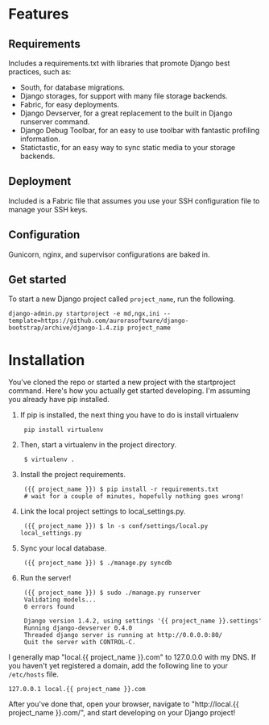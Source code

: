Features
========

Requirements
------------

Includes a requirements.txt with libraries that promote Django best practices, such as:

* South, for database migrations.
* Django storages, for support with many file storage backends.
* Fabric, for easy deployments.
* Django Devserver, for a great replacement to the built in Django runserver command.
* Django Debug Toolbar, for an easy to use toolbar with fantastic profiling information.
* Statictastic, for an easy way to sync static media to your storage backends.

Deployment
----------

Included is a Fabric file that assumes you use your SSH configuration file to
manage your SSH keys.

Configuration
-------------

Gunicorn, nginx, and supervisor configurations are baked in.

Get started
-----------

To start a new Django project called `project_name`, run the following.

    django-admin.py startproject -e md,ngx,ini --template=https://github.com/aurorasoftware/django-bootstrap/archive/django-1.4.zip project_name

Installation
============

You've cloned the repo or started a new project with the startproject command.
Here's how you actually get started developing. I'm assuming you already have
pip installed.

1. If pip is installed, the next thing you have to do is install virtualenv

        pip install virtualenv

2. Then, start a virtualenv in the project directory.

        $ virtualenv .

3. Install the project requirements.

        ({{ project_name }}) $ pip install -r requirements.txt
        # wait for a couple of minutes, hopefully nothing goes wrong!

4. Link the local project settings to local_settings.py.

        ({{ project_name }}) $ ln -s conf/settings/local.py local_settings.py

5. Sync your local database.

        ({{ project_name }}) $ ./manage.py syncdb

6. Run the server!

        ({{ project_name }}) $ sudo ./manage.py runserver
        Validating models...
        0 errors found

        Django version 1.4.2, using settings '{{ project_name }}.settings'
        Running django-devserver 0.4.0
        Threaded django server is running at http://0.0.0.0:80/
        Quit the server with CONTROL-C.

I generally map "local.{{ project_name }}.com" to 127.0.0.0 with my DNS. If you
haven't yet registered a domain, add the following line to your `/etc/hosts`
file.

    127.0.0.1 local.{{ project_name }}.com

After you've done that, open your browser, navigate to "http://local.{{ project_name }}.com/",
and start developing on your Django project!

